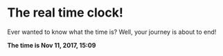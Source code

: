 # The real time clock!

Ever wanted to know what the time is? Well, your journey is about to end!

**The time is Nov 11, 2017, 15:09**